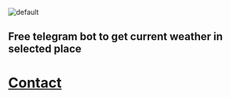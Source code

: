 ![default](https://user-images.githubusercontent.com/69617058/187056082-cd5a5a5a-6898-42ad-b208-92976eeae84d.png)
## Free telegram bot to get current weather in selected place
# [Contact](https://t.me/owm_bot)
